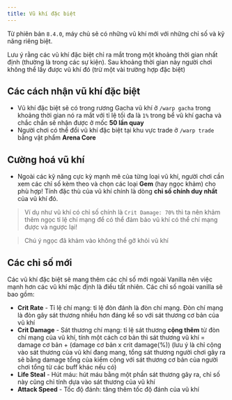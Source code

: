 ```yaml
---
title: Vũ khí đặc biệt
---
```


Từ phiên bản `8.4.0`, máy chủ sẽ có những vũ khí mới với những chỉ số và kỹ năng riêng biệt.

Lưu ý rằng các vũ khí đặc biệt chỉ ra mắt trong một khoảng thời gian nhất định (thường là trong các sự kiện). Sau khoảng thời gian này người chơi không thể lấy được vũ khí đó (trừ một vài trường hợp đặc biệt)

## Các cách nhận vũ khí đặc biệt
- Vũ khí đặc biệt sẽ có trong rương Gacha vũ khí ở `/warp gacha` trong khoảng thời gian nó ra mắt với tỉ lệ tối đa là `1%` trong bể vũ khí gacha và chắc chắn sẽ nhận được ở mốc **50 lần quay**
- Người chơi có thể đổi vũ khí đặc biệt tại khu vực trade ở `/warp trade` bằng vật phẩm **Arena Core**

## Cường hoá vũ khí
- Ngoài các kỹ năng cực kỳ mạnh mẽ của từng loại vũ khí, người chơi cần xem các chỉ số kèm theo và chọn các loại **Gem** (hay ngọc khảm) cho phù hợp! Tính đặc thù của vũ khí chính là dòng **chỉ số chính duy nhất** của vũ khí đó.

> Ví dụ như vũ khí có chỉ số chính là `Crit Damage: 70%` thì ta nên khảm thêm ngọc tỉ lệ chí mạng để có thể đảm bảo vũ khí có thể chí mạng được và ngược lại!

> Chú ý ngọc đã khảm vào không thể gỡ khỏi vũ khí

## Các chỉ số mới
Các vũ khí đặc biệt sẽ mang thêm các chỉ số mới ngoài Vanilla nên việc mạnh hơn các vũ khí mặc định là điều tất nhiên. Các chỉ số ngoài vanilla sẽ bao gồm:
- **Crit Rate** - Tỉ lệ chí mạng: tỉ lệ đòn đánh là đòn chí mạng. Đòn chí mạng là đòn gây sát thương nhiều hơn đáng kể so với sát thương cơ bản của vũ khí
- **Crit Damage** - Sát thương chí mạng: tỉ lệ sát thương **cộng thêm** từ đòn chí mạng của vũ khí, tính một cách cơ bản thì sát thương vũ khí = damage cơ bản + (damage cơ bản x crit damage(%)) (lưu ý là chỉ cộng vào sát thương của vũ khí đang mang, tổng sát thương người chơi gây ra sẽ bằng damage tổng của kiếm cộng với sát thương cơ bản của người chơi tổng từ các buff khác nếu có)
- **Life Steal** - Hút máu: hút máu bằng một phần sát thương gây ra, chỉ số này cũng chỉ tính dựa vào sát thương của vũ khí
- **Attack Speed** - Tốc độ đánh: tăng thêm tốc độ đánh của vũ khí
